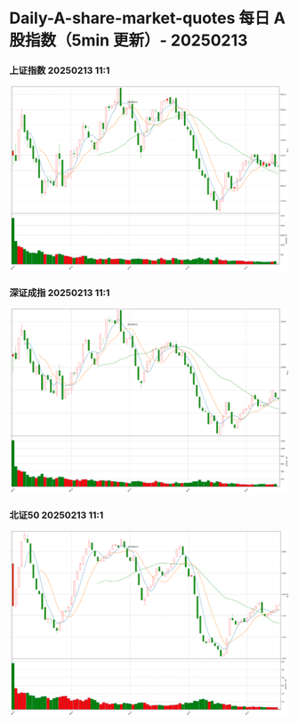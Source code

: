 
# Daily-A-share-market-quotes 每日 A 股指数（5min 更新）- 20250213

### 上证指数 20250213 11:1
![](./fig/2025/2/20250213-sh000001.png)

### 深证成指 20250213 11:1
![](./fig/2025/2/20250213-sz399001.png)

### 北证50 20250213 11:1
![](./fig/2025/2/20250213-bj899050.png)
